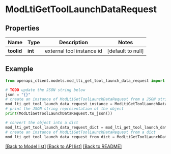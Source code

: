 # ModLtiGetToolLaunchDataRequest


## Properties

Name | Type | Description | Notes
------------ | ------------- | ------------- | -------------
**toolid** | **int** | external tool instance id | [default to null]

## Example

```python
from openapi_client.models.mod_lti_get_tool_launch_data_request import ModLtiGetToolLaunchDataRequest

# TODO update the JSON string below
json = "{}"
# create an instance of ModLtiGetToolLaunchDataRequest from a JSON string
mod_lti_get_tool_launch_data_request_instance = ModLtiGetToolLaunchDataRequest.from_json(json)
# print the JSON string representation of the object
print(ModLtiGetToolLaunchDataRequest.to_json())

# convert the object into a dict
mod_lti_get_tool_launch_data_request_dict = mod_lti_get_tool_launch_data_request_instance.to_dict()
# create an instance of ModLtiGetToolLaunchDataRequest from a dict
mod_lti_get_tool_launch_data_request_from_dict = ModLtiGetToolLaunchDataRequest.from_dict(mod_lti_get_tool_launch_data_request_dict)
```
[[Back to Model list]](../README.md#documentation-for-models) [[Back to API list]](../README.md#documentation-for-api-endpoints) [[Back to README]](../README.md)



